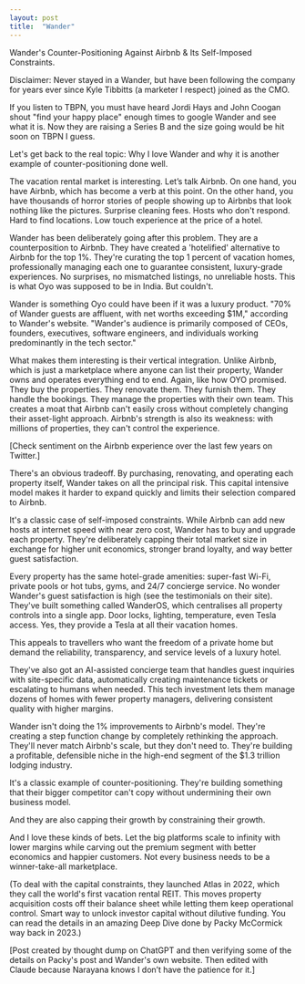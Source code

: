 ```yaml
---
layout: post
title:  "Wander"
---
```


Wander's Counter-Positioning Against Airbnb & Its Self-Imposed Constraints.

Disclaimer: Never stayed in a Wander, but have been following the company for years ever since Kyle Tibbitts (a marketer I respect) joined as the CMO.

If you listen to TBPN, you must have heard Jordi Hays and John Coogan shout "find your happy place" enough times to google Wander and see what it is. Now they are raising a Series B and the size going would be hit soon on TBPN I guess. 

Let's get back to the real topic: Why I love Wander and why it is another example of counter-positioning done well.

The vacation rental market is interesting. Let’s talk Airbnb. On one hand, you have Airbnb, which has become a verb at this point. On the other hand, you have thousands of horror stories of people showing up to Airbnbs that look nothing like the pictures. Surprise cleaning fees. Hosts who don't respond. Hard to find locations. Low touch experience at the price of a hotel.

Wander has been deliberately going after this problem. They are a counterposition to Airbnb. They have created a 'hotelified' alternative to Airbnb for the top 1%. They're curating the top 1 percent of vacation homes, professionally managing each one to guarantee consistent, luxury-grade experiences. No surprises, no mismatched listings, no unreliable hosts. This is what Oyo was supposed to be in India. But couldn't.

Wander is something Oyo could have been if it was a luxury product. "70% of Wander guests are affluent, with net worths exceeding $1M," according to Wander's website. "Wander's audience is primarily composed of CEOs, founders, executives, software engineers, and individuals working predominantly in the tech sector."

What makes them interesting is their vertical integration. Unlike Airbnb, which is just a marketplace where anyone can list their property, Wander owns and operates everything end to end. Again, like how OYO promised. They buy the properties. They renovate them. They furnish them. They handle the bookings. They manage the properties with their own team.
This creates a moat that Airbnb can't easily cross without completely changing their asset-light approach. Airbnb's strength is also its weakness: with millions of properties, they can't control the experience.

[Check sentiment on the Airbnb experience over the last few years on Twitter.]

There's an obvious tradeoff. By purchasing, renovating, and operating each property itself, Wander takes on all the principal risk. This capital intensive model makes it harder to expand quickly and limits their selection compared to Airbnb.

It's a classic case of self-imposed constraints. While Airbnb can add new hosts at internet speed with near zero cost, Wander has to buy and upgrade each property. They're deliberately capping their total market size in exchange for higher unit economics, stronger brand loyalty, and way better guest satisfaction.

Every property has the same hotel-grade amenities: super-fast Wi-Fi, private pools or hot tubs, gyms, and 24/7 concierge service. No wonder Wander's guest satisfaction is high (see the testimonials on their site).
They've built something called WanderOS, which centralises all property controls into a single app. Door locks, lighting, temperature, even Tesla access. Yes, they provide a Tesla at all their vacation homes.

This appeals to travellers who want the freedom of a private home but demand the reliability, transparency, and service levels of a luxury hotel.

They've also got an AI-assisted concierge team that handles guest inquiries with site-specific data, automatically creating maintenance tickets or escalating to humans when needed. This tech investment lets them manage dozens of homes with fewer property managers, delivering consistent quality with higher margins.

Wander isn't doing the 1% improvements to Airbnb's model. They're creating a step function change by completely rethinking the approach.
They'll never match Airbnb's scale, but they don't need to. They're building a profitable, defensible niche in the high-end segment of the $1.3 trillion lodging industry.

It's a classic example of counter-positioning. They're building something that their bigger competitor can't copy without undermining their own business model. 

And they are also capping their growth by constraining their growth.

And I love these kinds of bets. Let the big platforms scale to infinity with lower margins while carving out the premium segment with better economics and happier customers. Not every business needs to be a winner-take-all marketplace.

(To deal with the capital constraints, they launched Atlas in 2022, which they call the world's first vacation rental REIT. This moves property acquisition costs off their balance sheet while letting them keep operational control. Smart way to unlock investor capital without dilutive funding. You can read the details in an amazing Deep Dive done by Packy McCormick way back in 2023.)

[Post created by thought dump on ChatGPT and then verifying some of the details on Packy's post and Wander's own website. Then edited with Claude because Narayana knows I don’t have the patience for it.]

